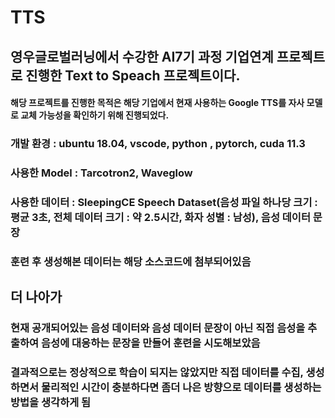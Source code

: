 # TTS

## 영우글로벌러닝에서 수강한 AI7기 과정 기업연계 프로젝트로 진행한 Text to Speach 프로젝트이다.
#### 해당 프로젝트를 진행한 목적은 해당 기업에서 현재 사용하는 Google TTS를 자사 모델로 교체 가능성을 확인하기 위해 진행되었다.


### 개발 환경 : ubuntu 18.04, vscode, python , pytorch, cuda 11.3
### 사용한 Model : Tarcotron2, Waveglow
### 사용한 데이터 : SleepingCE Speech Dataset(음성 파일 하나당 크기 : 평균 3초, 전체 데이터 크기 : 약 2.5시간, 화자 성별 : 남성), 음성 데이터 문장
### 훈련 후 생성해본 데이터는 해당 소스코드에 첨부되어있음

## 더 나아가
### 현재 공개되어있는 음성 데이터와 음성 데이터 문장이 아닌 직접 음성을 추출하여 음성에 대응하는 문장을 만들어 훈련을 시도해보았음
### 결과적으로는 정상적으로 학습이 되지는 않았지만 직접 데이터를 수집, 생성하면서 물리적인 시간이 충분하다면 좀더 나은 방향으로 데이터를 생성하는 방법을 생각하게 됨
